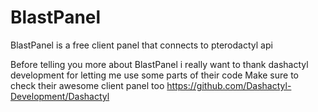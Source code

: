 # BlastPanel

BlastPanel is a free client panel that connects to pterodactyl api

Before telling you more about BlastPanel i really want to thank dashactyl development for letting me use some parts of their code
Make sure to check their awesome client panel too https://github.com/Dashactyl-Development/Dashactyl
